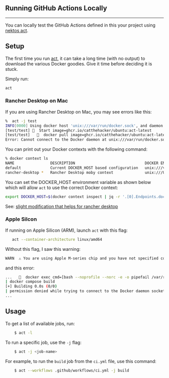 Running GitHub Actions Locally
---
---

You can locally test the GitHub Actions defined in this your project using [nektos act](https://github.com/nektos/act).



## Setup

The first time you run [act](https://github.com/nektos/act), it can take a long time (with no output) to download
the various Docker goodies. Give it time before deciding it is stuck.

Simply run:
```bash
act
```
### Rancher Desktop on Mac

If you are using Rancher Desktop on Mac, you may see errors like this:

```bash
%  act -j test 
INFO[0000] Using docker host 'unix:///var/run/docker.sock', and daemon socket 'unix:///var/run/docker.sock' 
[test/test] 🚀  Start image=ghcr.io/catthehacker/ubuntu:act-latest
[test/test]   🐳  docker pull image=ghcr.io/catthehacker/ubuntu:act-latest platform= username= forcePull=true
Error: Cannot connect to the Docker daemon at unix:///var/run/docker.sock. Is the docker daemon running?
```
You can print out your Docker contexts with the following command:
```bash
% docker context ls
NAME                DESCRIPTION                               DOCKER ENDPOINT                         ERROR
default             Current DOCKER_HOST based configuration   unix:///var/run/docker.sock             
rancher-desktop *   Rancher Desktop moby context              unix:///Users/bhamail/.rd/docker.sock   
```
You can set the DOCKER_HOST environment variable as shown below which will allow `act` to use the correct Docker context:
```bash
export DOCKER_HOST=$(docker context inspect | jq -r '.[0].Endpoints.docker.Host')
```
See: [slight modification that helps for rancher desktop](https://github.com/nektos/act/issues/1051#issuecomment-1732542268)

### Apple Silcon

If running on Apple Silicon (ARM), launch `act` with this flag:
```bash
   act --container-architecture linux/amd64
```

Without this flag, I saw this warning:
```bash
WARN  ⚠ You are using Apple M-series chip and you have not specified container architecture, you might encounter issues while running act. If so, try running it with '--container-architecture linux/amd64'. ⚠
```

and this error:
```bash
...   🐳  docker exec cmd=[bash --noprofile --norc -e -o pipefail /var/run/act/workflow/1] user= workdir=
| docker compose build
[+] Building 0.0s (0/0)                                                         
| permission denied while trying to connect to the Docker daemon socket at unix:///var/run/docker.sock: Get "http://%2Fvar%2Frun%2Fdocker.sock/_ping": dial unix /var/run/docker.sock: connect: permission denied
...
```

## Usage

To get a list of available jobs, run:
```bash
    $ act -l
```

To run a specific job, use the `-j` flag:
```bash
    $ act -j <job-name>
```

For example, to run the `build` job from the `ci.yml` file, use this command:
```bash
    $ act --workflows .github/workflows/ci.yml -j build
```
